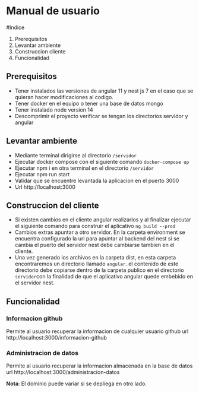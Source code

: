 # Manual de usuario

#Indice
1. Prerequisitos
2. Levantar ambiente
3. Construccion cliente
4. Funcionalidad


## Prerequisitos

- Tener instalados las versiones de angular 11 y nest js 7 en el caso que se quieran hacer modificaciones al codigo.
- Tener docker en el equipo o tener una base de datos mongo
- Tener instalado node version 14
- Descomprimir el proyecto verificar se tengan los directorios servidor y angular

## Levantar ambiente
- Mediante terminal dirigirse al directorio `/servidor`
- Ejecutar docker compose con el siguiente comando `docker-compose up`
- Ejecutar npm i en otra terminal en el directorio `/servidor`
- Ejecutar npm run start
- Validar que se encuentre levantada la aplicacion en el puerto 3000
- Url http://localhost:3000

## Construccion del cliente
- Si existen cambios en el cliente angular realizarlos y al finalizar ejecutar el siguiente comando para construir el aplicativo `ng build --prod`
- Cambios extras apuntar a otro servidor. En la carpeta environment se encuentra configurado la url para apuntar al backend del nest si se cambia el puerto del servidor nest debe cambiarse tambien en el cliente.
- Una vez generado los archivos en la carpeta dist, en esta carpeta encontraremos un directorio llamado `angular`. el contenido de este directorio debe copiarse dentro de la carpeta  publico en el directorio `servidor`con la finalidad de que el aplicativo angular quede embebido en el servidor nest.


## Funcionalidad

### Informacion github
Permite al usuario recuperar la informacion de cualquier usuario github
url http://localhost:3000/informacion-github
### Administracion de datos
Permite al usuario recuperar la informacion almacenada en la base de datos
url http://localhost:3000/administracion-datos

**Nota**:  El dominio puede variar si se depliega en otro lado.
